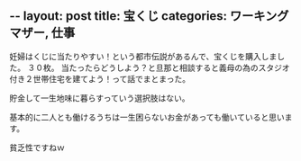 --
layout: post
title: 宝くじ
categories: ワーキングマザー, 仕事
--

妊婦はくじに当たりやすい！という都市伝説があるんで、宝くじを購入しました。
３０枚。
当たったらどうしよう？と旦那と相談すると義母の為のスタジオ付き２世帯住宅を建てよう！って話でまとまった。

貯金して一生地味に暮らすっていう選択肢はない。

基本的に二人とも働けるうちは一生困らないお金があっても働いていると思います。

貧乏性ですねｗ

